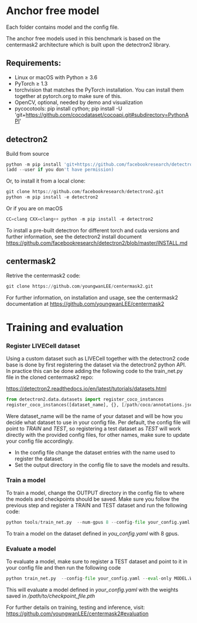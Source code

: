# Anchor free model

Each folder contains model and the config file.

The anchor free models used in this benchmark is based on the centermask2 architecture which is built upon the detectron2 library.

## Requirements:

- Linux or macOS with Python ≥ 3.6
- PyTorch ≥ 1.3
- torchvision that matches the PyTorch installation. You can install them together at pytorch.org to make sure of this.
- OpenCV, optional, needed by demo and visualization
- pycocotools: pip install cython; pip install -U 'git+https://github.com/cocodataset/cocoapi.git#subdirectory=PythonAPI'
## detectron2

Build from source
````python
python -m pip install 'git+https://github.com/facebookresearch/detectron2.git'
(add --user if you don't have permission)
````

Or, to install it from a local clone:
````python
git clone https://github.com/facebookresearch/detectron2.git
python -m pip install -e detectron2
````


Or if you are on macOS
````python
CC=clang CXX=clang++ python -m pip install -e detectron2
````


To install a pre-built detectron for different torch and cuda versions and further information, see the detectron2 install document
https://github.com/facebookresearch/detectron2/blob/master/INSTALL.md

## centermask2
Retrive the centermask2 code:
````python
git clone https://github.com/youngwanLEE/centermask2.git
````

For further information, on installation and usage, see the centermask2 documentation at
https://github.com/youngwanLEE/centermask2

# Training and evaluation
### Register LIVECell dataset
Using a custom dataset such as LIVECell together with the detectron2 code base is done by first registering the dataset
via the detectron2 python API. In practice this can be done adding the following code to the train_net.py file in the cloned
centermask2 repo:

https://detectron2.readthedocs.io/en/latest/tutorials/datasets.html
````python
from detectron2.data.datasets import register_coco_instances
register_coco_instances([dataset_name], {}, [/path/coco/annotations.json], [path/to/image/dir])
````

Were dataset_name will be the name of your dataset and will be how you decide what dataset to use in your config file.
Per default, the config file will point to *TRAIN* and *TEST*, so registering a test dataset as *TEST* will work directly with the
provided config files, for other names, make sure to update your config file accordingly.

- In the config file change the dataset entries with the name used to register the dataset.
- Set the output directory in the config file to save the models and results.

### Train a model
To train a model, change the OUTPUT directory in the config file to where the models and checkpoints should be saved.
Make sure you follow the previous step and register a TRAIN and TEST dataset and run the following code:

````python
python tools/train_net.py  --num-gpus 8 --config-file your_config.yaml
````
To train a model on the dataset defined in *you_config.yaml* with 8 gpus.
 
 ### Evaluate a model
 To evaluate a model, make sure to register a TEST dataset and point to it in your config file and then run the
 following code
 ````python
python train_net.py  --config-file your_config.yaml --eval-only MODEL.WEIGHTS /path/to/checkpoint_file.pth
````
This will evaluate a model defined in *your_config.yaml* with the weights saved in */path/to/checkpoint_file.pth*
 
For further details on training, testing and inference, visit:
https://github.com/youngwanLEE/centermask2#evaluation
